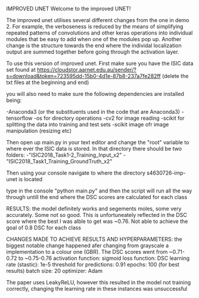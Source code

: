 IMPROVED UNET 
Welcome to the improved UNET!

The improved unet utilises several different changes from the one in demo 2. For example, the verboseness is reduced by the means of simplifying repeated patterns of convolutions and other keras operations into individual modules that be easy to add when one of the modules pop up. Another change is the structure towards the end where the individal localization output are summed together before going through the activation layer.

To use this version of improved unet. First make sure you have the ISIC data set found at https://cloudstor.aarnet.edu.au/sender/?s=download&token=723595dd-15b0-4d1e-87b8-237a7fe282ff (delete the txt files at the beginning and end)

you will also need to make sure the following dependencies are installed being:


-Anaconda3 (or the substituents used in the code that are Anaconda3)
-tensorflow
-os for directory operations
-cv2 for image reading
-scikit for splitting the data into training and test sets
-scikit image ofr image manipulation (resizing etc)

Then open up main.py in your text editor and change the "root" variable to where ever the ISIC data is stored. In that directory there should be two folders: 
-"ISIC2018_Task1-2_Training_Input_x2"
-"ISIC2018_Task1_Training_GroundTruth_x2"

Then using your console navigate to where the directory s4630726-imp-unet is located

type in the console "python main.py" and then the script will run all the way through untill the end where the DSC scores are calculated for each class 

RESULTS: 
the model definitely works and segements moles, some very accurately. Some not so good. This is unfortuneately reflected in the DSC score where the best I was alble to get was ~0.76. Not able to achieve the goal of 0.8 DSC for each class

CHANGES MADE TO ACHIEVE RESULTS AND HYPERPARAMETERS:
the biggest notable change happened afer changing from grayscale a implementation to a colour one (GBR). The DSC scores went from ~0.71-0.72 to ~0.75-0.76
activation function: sigmoid
loss function: DSC
learning rate (stastic): 1e-5
threshold for predictions: 0.91
epochs: 100 (for best results)
batch size: 20
optimizer: Adam

The paper uses LeakyReLU, however this resulted in the model not training correctly, changing the learning rate in these instances was unsuccessful 




